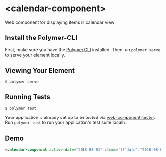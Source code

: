 # \<calendar-component\>

Web component for displaying items in calendar view

## Install the Polymer-CLI

First, make sure you have the [Polymer CLI](https://www.npmjs.com/package/polymer-cli) installed. Then run `polymer serve` to serve your element locally.

## Viewing Your Element

```
$ polymer serve
```

## Running Tests

```
$ polymer test
```

Your application is already set up to be tested via [web-component-tester](https://github.com/Polymer/web-component-tester). Run `polymer test` to run your application's test suite locally.

## Demo
<!--
```
<custom-element-demo>
  <template>
    <script src="../webcomponentsjs/webcomponents-lite.js"></script>
    <link rel="import" href="calendar-component.html">
    	<script>
	    	document.addEventListener('WebComponentsReady', function() {
	    		var calendar = document.querySelector('calendar-component');
      		calendar.addEventListener('event-clicked', function(e) {
    				alert('Event clicked : ['+e.detail.subject+']');
    			});
		})
	  </script>
    <next-code-block></next-code-block>
  </template>
</custom-element-demo>
```
-->
```html
<calendar-component active-date="2018-08-01" items='[{"date":"2018-08-08T20:00","subject":"Meeting", "theme" : "primary"}, {"date":"2018-08-14T12:30","subject":"Dentist Appointment", "theme" : "contrast primary"}, {"date":"2018-08-24T19:30","subject":"Dinner with Friends", "theme" : "success primary"}]'></calendar-component>
```
